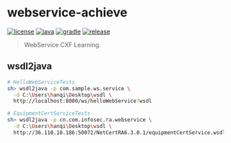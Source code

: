 # webservice-achieve

[![license](https://img.shields.io/badge/license-MIT-green.svg?style=flat&logo=github)](https://www.mit-license.org)
[![java](https://img.shields.io/badge/java-1.8-brightgreen.svg?style=flat&logo=java)](https://www.oracle.com/java/technologies/javase-downloads.html)
[![gradle](https://img.shields.io/badge/gradle-6.3-brightgreen.svg?style=flat&logo=gradle)](https://docs.gradle.org/6.3/userguide/installation.html)
[![release](https://img.shields.io/badge/release-0.1.0-blue.svg)](https://github.com/aaric/webservice-achieve/releases)

> WebService CXF Learning.

## wsdl2java

```bash
# HelloWebServiceTests
sh> wsdl2java -p com.sample.ws.service \
  -d C:\Users\hanqi\Desktop\wsdl \
  http://localhost:8080/ws/helloWebService?wsdl

# EquipmentCertServiceTests
sh> wsdl2java -p cn.com.infosec.ra.webservice \
  -d C:\Users\hanqi\Desktop\wsdl \
  http://36.110.10.186:50072/NetCertRA6.3.0.1/equipmentCertService.wsdl
```

